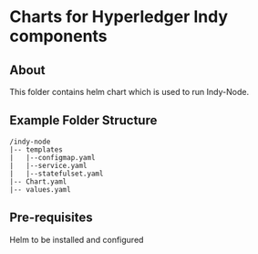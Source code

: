 [//]: # (##############################################################################################)
[//]: # (Copyright Accenture. All Rights Reserved.)
[//]: # (SPDX-License-Identifier: Apache-2.0)
[//]: # (##############################################################################################)

# Charts for Hyperledger Indy components

## About
This folder contains helm chart which is used to run Indy-Node. 

## Example Folder Structure ###
```
/indy-node
|-- templates
|   |--configmap.yaml
|   |--service.yaml
|   |--statefulset.yaml
|-- Chart.yaml
|-- values.yaml
```

## Pre-requisites

 Helm to be installed and configured 
